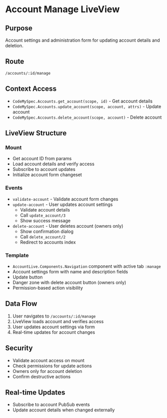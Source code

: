 # Account Manage LiveView

## Purpose
Account settings and administration form for updating account details and deletion.

## Route
`/accounts/:id/manage`

## Context Access
- `CodeMySpec.Accounts.get_account(scope, id)` - Get account details
- `CodeMySpec.Accounts.update_account(scope, account, attrs)` - Update account
- `CodeMySpec.Accounts.delete_account(scope, account)` - Delete account

## LiveView Structure

### Mount
- Get account ID from params
- Load account details and verify access
- Subscribe to account updates
- Initialize account form changeset

### Events
- `validate-account` - Validate account form changes
- `update-account` - User updates account settings
  - Validate account details
  - Call `update_account/3`
  - Show success message
- `delete-account` - User deletes account (owners only)
  - Show confirmation dialog
  - Call `delete_account/2`
  - Redirect to accounts index

### Template
- `AccountLive.Components.Navigation` component with active tab `:manage`
- Account settings form with name and description fields
- Update button
- Danger zone with delete account button (owners only)
- Permission-based action visibility

## Data Flow
1. User navigates to `/accounts/:id/manage`
2. LiveView loads account and verifies access
3. User updates account settings via form
4. Real-time updates for account changes

## Security
- Validate account access on mount
- Check permissions for update actions
- Owners only for account deletion
- Confirm destructive actions

## Real-time Updates
- Subscribe to account PubSub events
- Update account details when changed externally
